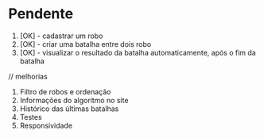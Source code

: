 # Pendente

1. [OK] - cadastrar um robo
2. [OK] - criar uma batalha entre dois robo
3. [OK] - visualizar o resultado da batalha automaticamente, após o fim da batalha

// melhorias
1. Filtro de robos e ordenação
2. Informações do algoritmo no site
3. Histórico das últimas batalhas
4. Testes
5. Responsividade